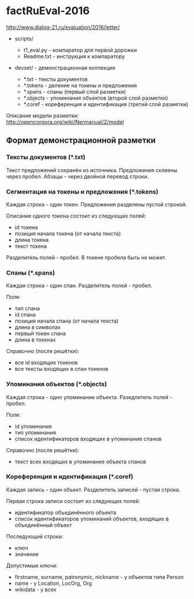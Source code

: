 # factRuEval-2016
http://www.dialog-21.ru/evaluation/2016/letter/

* scripts/
    * t1_eval.py - компаратор для первой дорожки
    * Readme.txt - инструкция к компаратору
  
* devset/ - демонстрационная коллекция
    * *.txt      - тексты документов
    * *.tokens   - деление на токены и предложения
    * *.spans    - спаны (первый слой разметки)
    * *.objects  - упоминания объектов (второй слой разметки)
    * *.coref    - кореференция и идентификация (третий слой разметки)

 Описание модели разметки: http://opencorpora.org/wiki/Nermanual/2/model

## Формат демонстрационной разметки

### Тексты документов (*.txt)
Текст предложений сохранён из источника. Предложения склеены через пробел. Абзацы - через двойной перевод строки.

### Сегментация на токены и предложения (*.tokens)
Каждая строка - один токен. Предложения разделены пустой строкой.

Описание одного токена состоит из следующих полей:
- id токена
- позиция начала токена (от начала текста)
- длина токена
- текст токена
 
Разделитель полей - пробел. В токене пробела быть не может.

### Спаны (*.spans)
Каждая строка - один спан. Разделитель полей - пробел.

Поля:
- тип спана
- id спана
- позиция начала спана (от начала текста)
- длина в символах
- первый токен спана
- длина в токенах

Справочно (после решётки):
- все id входящих токенов
- все тексты входящих в спан токенов

### Упоминания объектов (*.objects)
Каждая строка - одно упоминание объекта. Разедлитель полей - пробел.

Поля:
- id упоминания
- тип упоминания
- список идентификаторов входящих в упоминание спанов

Справочно (после решётки):
- текст всех входящих в упоминание объекта спанов

### Кореференция и идентификация (*.coref)
Каждая запись - один объект. Разделитель записей - пустая строка.

Первая строка записи состоит из следующих полей:
- идентификатор объединённого объекта
- список идентификаторов упоминаний объектов, входящих в объединённый объект

Последующий строки:
- ключ
- значение

Допустимые ключи:
- firstname, surname, patronymic, nickname - у объектов типа Person
- name - у Location, LocOrg, Org
- wikidata - у всех
